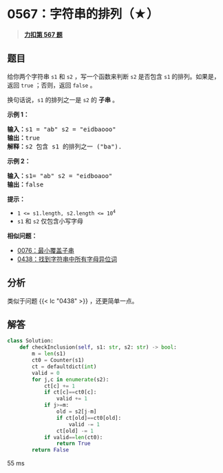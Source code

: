 # 0567：字符串的排列（★）


> <u>**[力扣第 567 题](https://leetcode.cn/problems/permutation-in-string/)**</u>

## 题目

<p>给你两个字符串 <code>s1</code> 和 <code>s2</code> ，写一个函数来判断 <code>s2</code> 是否包含 <code>s1</code><strong> </strong>的排列。如果是，返回 <code>true</code> ；否则，返回 <code>false</code> 。</p>

<p>换句话说，<code>s1</code> 的排列之一是 <code>s2</code> 的 <strong>子串</strong> 。</p>



<p><strong>示例 1：</strong></p>

<pre>
<strong>输入：</strong>s1 = "ab" s2 = "eidbaooo"
<strong>输出：</strong>true
<strong>解释：</strong>s2 包含 s1 的排列之一 ("ba").
</pre>

<p><strong>示例 2：</strong></p>

<pre>
<strong>输入：</strong>s1= "ab" s2 = "eidboaoo"
<strong>输出：</strong>false
</pre>



<p><strong>提示：</strong></p>

<ul>
<li><code>1 &lt;= s1.length, s2.length &lt;= 10<sup>4</sup></code></li>
<li><code>s1</code> 和 <code>s2</code> 仅包含小写字母</li>
</ul>


**相似问题：**
- [0076：最小覆盖子串](/leetcode/0076)
- [0438：找到字符串中所有字母异位词](/leetcode/0438)


## 分析

类似于问题 {{< lc "0438" >}} ，还更简单一点。

## 解答

```python
class Solution:
    def checkInclusion(self, s1: str, s2: str) -> bool:
        m = len(s1)
        ct0 = Counter(s1)
        ct = defaultdict(int)
        valid = 0
        for j,c in enumerate(s2):
            ct[c] += 1
            if ct[c]==ct0[c]:
                valid += 1
            if j>=m:
                old = s2[j-m]
                if ct[old]==ct0[old]:
                    valid -= 1
                ct[old] -= 1
            if valid==len(ct0):
                return True
        return False
```

55 ms

